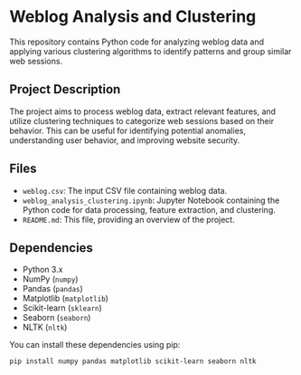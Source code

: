 # Weblog Analysis and Clustering

This repository contains Python code for analyzing weblog data and applying various clustering algorithms to identify patterns and group similar web sessions.

## Project Description

The project aims to process weblog data, extract relevant features, and utilize clustering techniques to categorize web sessions based on their behavior. This can be useful for identifying potential anomalies, understanding user behavior, and improving website security.

## Files

* `weblog.csv`: The input CSV file containing weblog data.
* `weblog_analysis_clustering.ipynb`: Jupyter Notebook containing the Python code for data processing, feature extraction, and clustering.
* `README.md`: This file, providing an overview of the project.

## Dependencies

* Python 3.x
* NumPy (`numpy`)
* Pandas (`pandas`)
* Matplotlib (`matplotlib`)
* Scikit-learn (`sklearn`)
* Seaborn (`seaborn`)
* NLTK (`nltk`)

You can install these dependencies using pip:

```bash
pip install numpy pandas matplotlib scikit-learn seaborn nltk